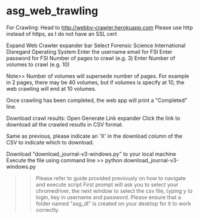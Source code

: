 # asg_web_trawling

For Crawling:
Head to http://webby-crawler.herokuapp.com
Please use http instead of https, as I do not have an SSL cert

Expand Web Crawler expander bar
Select Forensic Science International
Disregard Operating System
Enter the username email for FSI
Enter password for FSI
Number of pages to crawl (e.g. 3)
Enter Number of volumes to crawl (e.g. 10)

Note>> Number of volumes will supersede number of pages. 
For example in 2 pages, there may be 40 volumes, but if volumes is specify at 10, the web crawling will end at 10 volumes. 

Once crawling has been completed, the web app will print a "Completed" line. 


Download crawl results: 
Open Generate Link expander
Click the link to download all the crawled resutls in CSV format.


Same as previous, please indicate an 'X' in the download column of the CSV to indicate which to download. 

Download "download_journal-v3-windows.py" to your local machine
Execute the file using command line >> python download_journal-v3-windows.py 
>>Please refer to guide provided previously on how to navigate and execute script
>>First prompt will ask you to select your chromedriver, the next window to select the csv file, typing y to login, key in username and password.
>>Please ensure that a folder named "asg_dl" is created on your desktop for it to work correctly. 
